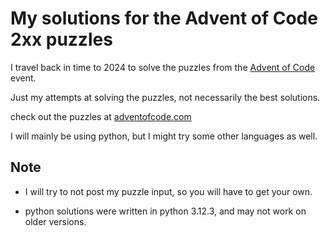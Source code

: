# My solutions for the Advent of Code 2xx puzzles

I travel back in time to 2024 to solve the puzzles from the [Advent of Code](https://adventofcode.com/2024) event.

Just my attempts at solving the puzzles, not necessarily the best solutions.

check out the puzzles at [adventofcode.com](https://adventofcode.com/2024)

I will mainly be using python, but I might try some other languages as well.

## **Note**

- I will try to not post my puzzle input, so you will have to get your own.

- python solutions were written in python 3.12.3, and may not work on older versions.